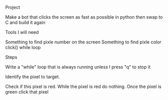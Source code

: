Project

 Make a bot that clicks the screen as fast as possible in python then swap to C and build it again


Tools I will need

Something to find pixle number on the screen 
Something to find pixle color 
click()
while loop


Steps

Write a "while" loop that is always running unless I press "q" to stop it

Identify the pixel to target. 

Check if this pixel is red.
While the pixel is red do nothing.
Once the pixel is green click that pixel
